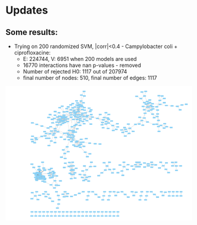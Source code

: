 # Updates 

## Some results:


* Trying on 200 randomized SVM, |corr|<0.4 - Campylobacter coli + ciprofloxacine:
    * E: 224744, V: 6951 when 200 models are used
    * 16770 interactions have nan p-values - removed
    * Number of rejected H0: 1117 out of 207974
    * final number of nodes: 510, final number of edges: 1117

![](image.png)